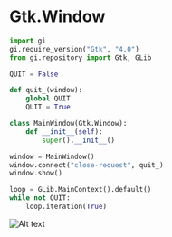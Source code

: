 # Gtk.Window

```python
import gi
gi.require_version("Gtk", "4.0")
from gi.repository import Gtk, GLib

QUIT = False

def quit_(window):
    global QUIT
    QUIT = True

class MainWindow(Gtk.Window):
    def __init__(self):
        super().__init__()

window = MainWindow()
window.connect("close-request", quit_)
window.show()

loop = GLib.MainContext().default()
while not QUIT:
    loop.iteration(True)
```

![Alt text](https://raw.githubusercontent.com/yucefsourani/python-gtk4-examples/main/window_ex/Screenshot_1.png "Screenshot")